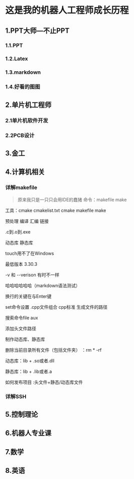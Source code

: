 # 这是我的机器人工程师成长历程 #

## 1.PPT大师—不止PPT ##
### 1.1.PPT 
### 1.2.Latex 
### 1.3.markdown 
### 1.4.好看的图图 
## 2.单片机工程师 ##
### 2.1单片机软件开发
### 2.2PCB设计

## 3.金工 ##

## 4.计算机相关
### 详解makefile
> 原来我只是一只只会用IDE的蠢猪
命令：makefile  make 

工具：cmake   cmakelist.txt   cmake  makefile   make

预处理 编译 汇编 链接

.c到.o到.exe

动态库 静态库

touch用不了在Windows

最低版本 3.30.3

-v 和 --verison 有时不一样 

哈哈哈哈哈哈（markdown语法测试）

换行的关键在与Enter键

set命令设置   .cpp文件组合   cpp标准   生成文件的路径

搜索命令file aux

添加头文件路径

制作动态库、静态库

删除当前目录所有文件（包括文件夹）
：rm * -rf

动态库：lib + .so或者.dll

静态库：lib + .lib或者.a

如何发布项目
:头文件+静态/动态库文件

### 详解SSH

## 5.控制理论

## 6.机器人专业课

## 7.数学

## 8.英语


